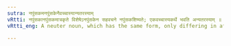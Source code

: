 ```yaml
---
sutra: नपुंसकमनपुंसकेनैवच्चास्यान्यतरस्याम्
vRtti: नपुंसकानपुंसकमात्रकृते विशेषेऽनपुंसकेन सहवचने नपुंसकशिष्यते; एकवच्चास्यकर्थे भवति अन्यतरस्याम् ॥
vRtti_eng: A neuter noun, which has the same form, only differing in affix, is optionally retained, and the other is dropped, and it is like a singular number.

---
```

